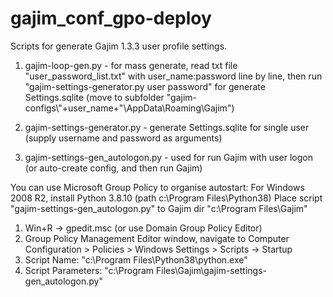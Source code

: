 # gajim_conf_gpo-deploy

Scripts for generate Gajim 1.3.3 user profile settings.

1) gajim-loop-gen.py - for mass generate, read txt file "user_password_list.txt" with user_name:password line by line, then run "gajim-settings-generator.py user password" for generate Settings.sqlite (move to subfolder "gajim-configs\\"+user_name+"\\AppData\\Roaming\\Gajim")

2) gajim-settings-generator.py - generate Settings.sqlite for single user (supply username and password as arguments)

3) gajim-settings-gen_autologon.py - used for run Gajim with user logon (or auto-create config, and then run Gajim)

You can use Microsoft Group Policy to organise autostart:
For Windows 2008 R2, install Python 3.8.10 (path c:\Program Files\Python38\)
Place script "gajim-settings-gen_autologon.py" to Gajim dir "c:\Program Files\Gajim\"

1) Win+R -> gpedit.msc (or use Domain Group Policy Editor)
2) Group Policy Management Editor window, navigate to Computer Configuration > Policies > Windows Settings > Scripts -> Startup
3) Script Name: "c:\Program Files\Python38\python.exe"
4) Script Parameters: "c:\Program Files\Gajim\gajim-settings-gen_autologon.py"
